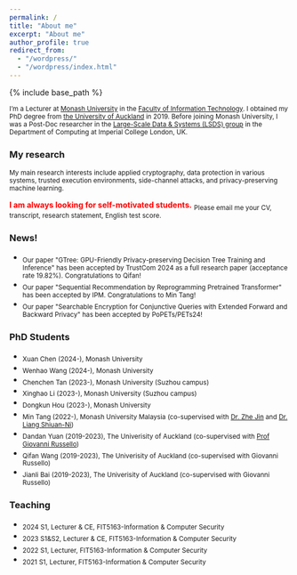 ```yaml
---
permalink: /
title: "About me"
excerpt: "About me"
author_profile: true
redirect_from: 
  - "/wordpress/"
  - "/wordpress/index.html"
---
```


{% include base_path %}

 
<sub> I’m a Lecturer at [Monash University](https://www.monash.edu/) in the [Faculty of Information Technology](https://www.monash.edu/it). I obtained my PhD degree from [the University of Auckland](https://www.auckland.ac.nz/en.html) in 2019. Before joining Monash University, I was a Post-Doc researcher in the [Large-Scale Data & Systems (LSDS) group](https://lsds.doc.ic.ac.uk/) in the Department of Computing at Imperial College London, UK.  

### My research
<sub>My main research interests include applied cryptography, data protection in various systems, trusted execution environments, side-channel attacks, and privacy-preserving machine learning.


**<font color="red">I am always looking for self-motivated students.</font>**
<sub> Please email me your CV, transcript, research statement, English test score.</sub>

### News!

- <sub>Our paper "GTree: GPU-Friendly Privacy-preserving Decision Tree Training and Inference" has been accepted by TrustCom 2024 as a full research paper (acceptance rate 19.82%). Congratulations to Qifan!
- <sub>Our paper "Sequential Recommendation by Reprogramming Pretrained Transformer" has been accepted by IPM. Congratulations to Min Tang!
- <sub>Our paper "Searchable Encryption for Conjunctive Queries with Extended Forward and Backward Privacy" has been accepted by PoPETs/PETs24! 

### PhD Students
- <sub>Xuan Chen (2024-), Monash University
- <sub>Wenhao Wang (2024-), Monash University
- <sub>Chenchen Tan (2023-), Monash University (Suzhou campus)
- <sub>Xinghao Li (2023-), Monash University (Suzhou campus)
- <sub>Dongkun Hou (2023-), Monash University
- <sub>Min Tang (2022-), Monash University Malaysia (co-supervised with [Dr. Zhe Jin](https://www.monash.edu.my/it/staff/academic/dr-jin-zhe) and [Dr. Liang Shiuan-Ni](https://www.monash.edu.my/engineering/about-us/all-staff/dr.-liang-shiuan-ni))
- <sub>Dandan Yuan (2019-2023), The Univerisity of Auckland (co-supervised with [Prof Giovanni Russello](https://www.linkedin.com/in/giovanni-russello-218ab614/?originalSubdomain=nz))
- <sub>Qifan Wang (2019-2023), The Univerisity of Auckland (co-supervised with Giovanni Russello)
- <sub>Jianli Bai (2019-2023), The Univerisity of Auckland (co-supervised with Giovanni Russello)
</sub> 
  
### Teaching
- <sub>2024 S1, Lecturer & CE, FIT5163-Information & Computer Security
- <sub>2023 S1&S2, Lecturer & CE, FIT5163-Information & Computer Security
- <sub>2022 S1, Lecturer, FIT5163-Information & Computer Security
- <sub>2021 S1, Lecturer, FIT5163-Information & Computer Security




